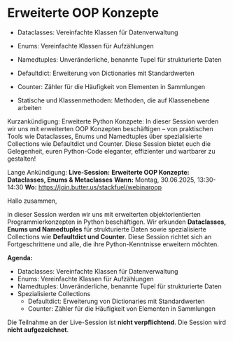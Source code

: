 # Erweiterte OOP Konzepte
   - Dataclasses: Vereinfachte Klassen für Datenverwaltung
   - Enums: Vereinfachte Klassen für Aufzählungen
   
   - Namedtuples: Unveränderliche, benannte Tupel für strukturierte Daten
   - Defaultdict: Erweiterung von Dictionaries mit Standardwerten
   - Counter: Zähler für die Häufigkeit von Elementen in Sammlungen
   - Statische und Klassenmethoden: Methoden, die auf Klassenebene arbeiten

Kurzankündigung:
Erweiterte Python Konzpete:
In dieser Session werden wir uns mit erweiterten OOP Konzepten beschäftigen – von praktischen Tools wie Dataclasses, Enums und Namedtuples über spezialisierte Collections wie Defaultdict und Counter. Diese Session bietet euch die Gelegenheit, euren Python-Code eleganter, effizienter und wartbarer zu gestalten!

Lange Ankündigung:
**Live-Session:** **Erweiterte OOP Konzepte: Dataclasses, Enums & Metaclasses**
**Wann:** Montag, 30.06.2025, 13:30-14:30
**Wo:** https://join.butter.us/stackfuel/webinaroop

Hallo zusammen,

in dieser Session werden wir uns mit erweiterten objektorientierten Programmierkonzepten in Python beschäftigen. Wir erkunden **Dataclasses, Enums und Namedtuples** für strukturierte Daten sowie spezialisierte Collections wie **Defaultdict und Counter**. Diese Session richtet sich an Fortgeschrittene und alle, die ihre Python-Kenntnisse erweitern möchten.

**Agenda:**
* Dataclasses: Vereinfachte Klassen für Datenverwaltung
* Enums: Vereinfachte Klassen für Aufzählungen
* Namedtuples: Unveränderliche, benannte Tupel für strukturierte Daten
* Spezialisierte Collections
   * Defaultdict: Erweiterung von Dictionaries mit Standardwerten
   * Counter: Zähler für die Häufigkeit von Elementen in Sammlungen


Die Teilnahme an der Live-Session ist **nicht verpflichtend**. Die Session wird **nicht aufgezeichnet**.